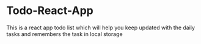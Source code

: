 # Todo-React-App
This is a react app todo list which will help you keep updated with the daily tasks and remembers the task in local storage
